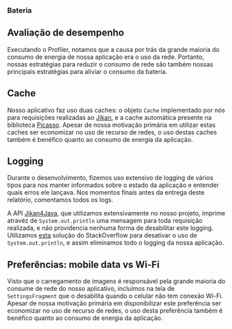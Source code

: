 ### Bateria

## Avaliação de desempenho

Executando o Profiler, notamos que a causa por trás da grande maioria do consumo de energia de nossa aplicação era o uso da rede. Portanto, nossas estratégias para reduzir o consumo de rede são também nossas principais estratégias para aliviar o consumo da bateria.

## Cache

Nosso aplicativo faz uso duas caches: o objeto `Cache` implementado por nós para requisições realizadas ao [Jikan](https://jikan.docs.apiary.io), e a cache automática presente na biblioteca [Picasso](https://square.github.io/picasso/). Apesar de nossa motivação primária em utilizar estas caches ser economizar no uso de recurso de redes, o uso destas caches também é benéfico quanto ao consumo de energia da aplicação.

## Logging

Durante o desenvolvimento, fizemos uso extensivo de logging de vários tipos para nos manter informados sobre o estado da aplicação e entender quais erros ele lançava. Nos momentos finais antes da entrega deste relatório, comentamos todos os logs.

A API [Jikan4Java](https://github.com/Doomsdayrs/Jikan4java/), que utilizamos extensivamente no nosso projeto, imprime atravéz de `System.out.println` uma mensagem para toda requisição realizada, e não providencia nenhuma forma de desabilitar este logging. Utilizamos [esta](https://stackoverflow.com/questions/9882487/disable-system-out-for-speed-in-java) solução do StackOverflow para desativar o uso de `System.out.println`, e assim eliminamos todo o logging da nossa aplicação.

## Preferências: mobile data vs Wi-Fi

Visto que o carregamento de imagens é responsável pela grande maioria do consume de rede do nosso aplicativo, incluímos na tela de `SettingsFragment` que o desabilita quando o celular não tem conexão Wi-Fi. Apesar de nossa motivação primária em disponibilizar este preferência ser economizar no uso de recurso de redes, o uso desta preferência também é benéfico quanto ao consumo de energia da aplicação.
